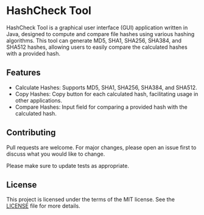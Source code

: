 # HashCheck Tool

HashCheck Tool is a graphical user interface (GUI) application written in Java, designed to compute and compare file hashes using various hashing algorithms. This tool can generate MD5, SHA1, SHA256, SHA384, and SHA512 hashes, allowing users to easily compare the calculated hashes with a provided hash.

## Features

- Calculate Hashes: Supports MD5, SHA1, SHA256, SHA384, and SHA512.
- Copy Hashes: Copy button for each calculated hash, facilitating usage in other applications.
- Compare Hashes: Input field for comparing a provided hash with the calculated hash.

## Contributing

Pull requests are welcome. For major changes, please open an issue first
to discuss what you would like to change.

Please make sure to update tests as appropriate.

## License

This project is licensed under the terms of the MIT license. See the [LICENSE](LICENSE) file for more details.
